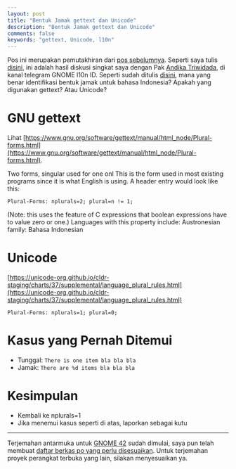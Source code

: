 ```yaml
---
layout: post
title: "Bentuk Jamak gettext dan Unicode"
description: "Bentuk Jamak gettext dan Unicode"
comments: false
keywords: "gettext, Unicode, l10n"
---
```


Pos ini merupakan pemutakhiran dari [pos sebelumnya](https://blog.kukuh.syafaat.id/2019/Bentuk-Jamak-Untuk-Format-gettext/). Seperti saya tulis [disini](https://github.com/gnome-id/l10n-plural-string#pemutakhiran-2021), ini adalah hasil diskusi singkat saya dengan Pak [Andika Triwidada](https://www.linkedin.com/in/atriwidada/), di kanal telegram GNOME l10n ID. Seperti sudah ditulis [disini](https://i14i.andika.info/index.php?title=Halaman_Utama#Bentuk_Jamak), mana yang benar identifikasi bentuk jamak untuk bahasa Indonesia? Apakah yang digunakan gettext? Atau Unicode?

# GNU gettext
Lihat [https://www.gnu.org/software/gettext/manual/html_node/Plural-forms.html](https://www.gnu.org/software/gettext/manual/html_node/Plural-forms.html).

Two forms, singular used for one onl This is the form used in most existing programs since it is what English is using. A header entry would look like this:

```
Plural-Forms: nplurals=2; plural=n != 1;
```

(Note: this uses the feature of C expressions that boolean expressions have to value zero or one.) Languages with this property include: Austronesian family: Bahasa Indonesian

# Unicode
[https://unicode-org.github.io/cldr-staging/charts/37/supplemental/language_plural_rules.html](https://unicode-org.github.io/cldr-staging/charts/37/supplemental/language_plural_rules.html)

```
Plural-Forms: nplurals=1; plural=0;
```
# Kasus yang Pernah Ditemui

- Tunggal: `There is one item bla bla bla`
- Jamak: `There are %d items bla bla bla`

# Kesimpulan
- Kembali ke nplurals=1
- Jika menemui kasus seperti di atas, laporkan sebagai kutu

---

Terjemahan antarmuka untuk [GNOME 42](https://l10n.gnome.org/languages/id/gnome-42/ui/) sudah dimulai, saya pun telah membuat [daftar berkas po yang perlu disesuaikan](https://github.com/gnome-id/l10n-plural-string/blob/master/gnome-42-plurals.md). Untuk terjemahan proyek perangkat terbuka yang lain, silakan menyesuaikan ya.
